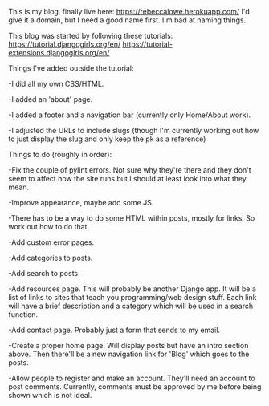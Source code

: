 This is my blog, finally live here: https://rebeccalowe.herokuapp.com/
I'd give it a domain, but I need a good name first. I'm bad at naming things.

This blog was started by following these tutorials:
https://tutorial.djangogirls.org/en/
https://tutorial-extensions.djangogirls.org/en/

Things I've added outside the tutorial:

-I did all my own CSS/HTML.

-I added an 'about' page.

-I added a footer and a navigation bar (currently only Home/About work).

-I adjusted the URLs to include slugs (though I'm currently working out how to just display the slug and only keep the pk as a reference)


Things to do (roughly in order):

-Fix the couple of pylint errors. Not sure why they're there and they don't seem to affect how the site runs but I should at least look into what they mean.

-Improve appearance, maybe add some JS.

-There has to be a way to do some HTML within posts, mostly for links. So work out how to do that.

-Add custom error pages.

-Add categories to posts.

-Add search to posts.

-Add resources page. This will probably be another Django app. It will be a list of links to sites that teach you programming/web design stuff.
    Each link will have a brief description and a category which will be used in a search function.

-Add contact page. Probably just a form that sends to my email.

-Create a proper home page. Will display posts but have an intro section above. Then there'll be a new navigation link for 'Blog' which goes to the posts.

-Allow people to register and make an account. They'll need an account to post comments. Currently, comments must be approved by me before being shown which is not ideal.